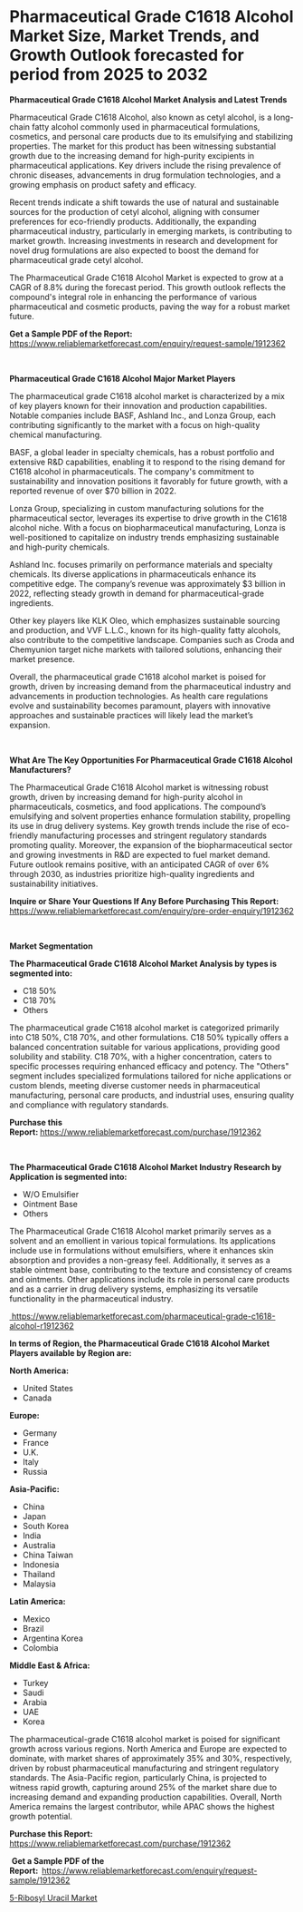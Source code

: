 <p><h1>Pharmaceutical Grade C1618 Alcohol Market Size, Market Trends, and Growth Outlook forecasted for period from 2025 to 2032</h1></p><p><strong>Pharmaceutical Grade C1618 Alcohol Market Analysis and Latest Trends</strong></p>
<p><p>Pharmaceutical Grade C1618 Alcohol, also known as cetyl alcohol, is a long-chain fatty alcohol commonly used in pharmaceutical formulations, cosmetics, and personal care products due to its emulsifying and stabilizing properties. The market for this product has been witnessing substantial growth due to the increasing demand for high-purity excipients in pharmaceutical applications. Key drivers include the rising prevalence of chronic diseases, advancements in drug formulation technologies, and a growing emphasis on product safety and efficacy.</p><p>Recent trends indicate a shift towards the use of natural and sustainable sources for the production of cetyl alcohol, aligning with consumer preferences for eco-friendly products. Additionally, the expanding pharmaceutical industry, particularly in emerging markets, is contributing to market growth. Increasing investments in research and development for novel drug formulations are also expected to boost the demand for pharmaceutical grade cetyl alcohol.</p><p>The Pharmaceutical Grade C1618 Alcohol Market is expected to grow at a CAGR of 8.8% during the forecast period. This growth outlook reflects the compound's integral role in enhancing the performance of various pharmaceutical and cosmetic products, paving the way for a robust market future.</p></p>
<p><strong>Get a Sample PDF of the Report:&nbsp;</strong> <a href="https://www.reliablemarketforecast.com/enquiry/request-sample/1912362?utm_campaign=2267&utm_medium=2&utm_source=Github&utm_content=ia&utm_term=04022025&utm_id=pharmaceutical-grade-c1618-alcohol">https://www.reliablemarketforecast.com/enquiry/request-sample/1912362</a></p>
<p>&nbsp;</p>
<p><strong>Pharmaceutical Grade C1618 Alcohol Major Market Players</strong></p>
<p><p>The pharmaceutical grade C1618 alcohol market is characterized by a mix of key players known for their innovation and production capabilities. Notable companies include BASF, Ashland Inc., and Lonza Group, each contributing significantly to the market with a focus on high-quality chemical manufacturing.</p><p>BASF, a global leader in specialty chemicals, has a robust portfolio and extensive R&D capabilities, enabling it to respond to the rising demand for C1618 alcohol in pharmaceuticals. The company's commitment to sustainability and innovation positions it favorably for future growth, with a reported revenue of over $70 billion in 2022.</p><p>Lonza Group, specializing in custom manufacturing solutions for the pharmaceutical sector, leverages its expertise to drive growth in the C1618 alcohol niche. With a focus on biopharmaceutical manufacturing, Lonza is well-positioned to capitalize on industry trends emphasizing sustainable and high-purity chemicals.</p><p>Ashland Inc. focuses primarily on performance materials and specialty chemicals. Its diverse applications in pharmaceuticals enhance its competitive edge. The company’s revenue was approximately $3 billion in 2022, reflecting steady growth in demand for pharmaceutical-grade ingredients.</p><p>Other key players like KLK Oleo, which emphasizes sustainable sourcing and production, and VVF L.L.C., known for its high-quality fatty alcohols, also contribute to the competitive landscape. Companies such as Croda and Chemyunion target niche markets with tailored solutions, enhancing their market presence. </p><p>Overall, the pharmaceutical grade C1618 alcohol market is poised for growth, driven by increasing demand from the pharmaceutical industry and advancements in production technologies. As health care regulations evolve and sustainability becomes paramount, players with innovative approaches and sustainable practices will likely lead the market’s expansion.</p></p>
<p>&nbsp;</p>
<p><strong>What Are The Key Opportunities For Pharmaceutical Grade C1618 Alcohol Manufacturers?</strong></p>
<p><p>The Pharmaceutical Grade C1618 Alcohol market is witnessing robust growth, driven by increasing demand for high-purity alcohol in pharmaceuticals, cosmetics, and food applications. The compound’s emulsifying and solvent properties enhance formulation stability, propelling its use in drug delivery systems. Key growth trends include the rise of eco-friendly manufacturing processes and stringent regulatory standards promoting quality. Moreover, the expansion of the biopharmaceutical sector and growing investments in R&D are expected to fuel market demand. Future outlook remains positive, with an anticipated CAGR of over 6% through 2030, as industries prioritize high-quality ingredients and sustainability initiatives.</p></p>
<p><strong>Inquire or Share Your Questions If Any Before Purchasing This Report:</strong> <a href="https://www.reliablemarketforecast.com/enquiry/pre-order-enquiry/1912362?utm_campaign=2267&utm_medium=2&utm_source=Github&utm_content=ia&utm_term=04022025&utm_id=pharmaceutical-grade-c1618-alcohol">https://www.reliablemarketforecast.com/enquiry/pre-order-enquiry/1912362</a></p>
<p>&nbsp;</p>
<p><strong>Market Segmentation</strong></p>
<p><strong>The Pharmaceutical Grade C1618 Alcohol Market Analysis by types is segmented into:</strong></p>
<p><ul><li>C18 50%</li><li>C18 70%</li><li>Others</li></ul></p>
<p><p>The pharmaceutical grade C1618 alcohol market is categorized primarily into C18 50%, C18 70%, and other formulations. C18 50% typically offers a balanced concentration suitable for various applications, providing good solubility and stability. C18 70%, with a higher concentration, caters to specific processes requiring enhanced efficacy and potency. The "Others" segment includes specialized formulations tailored for niche applications or custom blends, meeting diverse customer needs in pharmaceutical manufacturing, personal care products, and industrial uses, ensuring quality and compliance with regulatory standards.</p></p>
<p><strong>Purchase this Report:&nbsp;</strong><a href="https://www.reliablemarketforecast.com/purchase/1912362?utm_campaign=2267&utm_medium=2&utm_source=Github&utm_content=ia&utm_term=04022025&utm_id=pharmaceutical-grade-c1618-alcohol">https://www.reliablemarketforecast.com/purchase/1912362</a></p>
<p>&nbsp;</p>
<p><strong>The Pharmaceutical Grade C1618 Alcohol Market Industry Research by Application is segmented into:</strong></p>
<p><ul><li>W/O Emulsifier</li><li>Ointment Base</li><li>Others</li></ul></p>
<p><p>The Pharmaceutical Grade C1618 Alcohol market primarily serves as a solvent and an emollient in various topical formulations. Its applications include use in formulations without emulsifiers, where it enhances skin absorption and provides a non-greasy feel. Additionally, it serves as a stable ointment base, contributing to the texture and consistency of creams and ointments. Other applications include its role in personal care products and as a carrier in drug delivery systems, emphasizing its versatile functionality in the pharmaceutical industry.</p></p>
<p><a href="https://www.reliablemarketforecast.com/pharmaceutical-grade-c1618-alcohol-r1912362?utm_campaign=2267&utm_medium=2&utm_source=Github&utm_content=ia&utm_term=04022025&utm_id=pharmaceutical-grade-c1618-alcohol">&nbsp;https://www.reliablemarketforecast.com/pharmaceutical-grade-c1618-alcohol-r1912362</a></p>
<p><strong>In terms of Region, the Pharmaceutical Grade C1618 Alcohol Market Players available by Region are:</strong></p>
<p>
    <p> <strong> North America: </strong>
        <ul>
            <li>United States</li>
            <li>Canada</li>
        </ul>
        </p> 
    <p> <strong> Europe: </strong>
        <ul>
            <li>Germany</li>
            <li>France</li>
            <li>U.K.</li>
            <li>Italy</li>
            <li>Russia</li>
        </ul>
        </p> 
    <p> <strong> Asia-Pacific: </strong>
        <ul>
            <li>China</li>
            <li>Japan</li>
            <li>South Korea</li>
            <li>India</li>
            <li>Australia</li>
            <li>China Taiwan</li>
            <li>Indonesia</li>
            <li>Thailand</li>
            <li>Malaysia</li>
        </ul>
        </p> 
    <p> <strong> Latin America: </strong>
        <ul>
            <li>Mexico</li>
            <li>Brazil</li>
            <li>Argentina Korea</li>
            <li>Colombia</li>
        </ul>
        </p> 
    <p> <strong> Middle East & Africa: </strong>
        <ul>
            <li>Turkey</li>
            <li>Saudi</li>
            <li>Arabia</li>
            <li>UAE</li>
            <li>Korea</li>
        </ul>
    </p>
    </p>
<p><p>The pharmaceutical-grade C1618 alcohol market is poised for significant growth across various regions. North America and Europe are expected to dominate, with market shares of approximately 35% and 30%, respectively, driven by robust pharmaceutical manufacturing and stringent regulatory standards. The Asia-Pacific region, particularly China, is projected to witness rapid growth, capturing around 25% of the market share due to increasing demand and expanding production capabilities. Overall, North America remains the largest contributor, while APAC shows the highest growth potential.</p></p>
<p><strong>Purchase this Report: </strong><a href="https://www.reliablemarketforecast.com/purchase/1912362?utm_campaign=2267&utm_medium=2&utm_source=Github&utm_content=ia&utm_term=04022025&utm_id=pharmaceutical-grade-c1618-alcohol">https://www.reliablemarketforecast.com/purchase/1912362</a></p>
<p>&nbsp;<strong>Get a Sample PDF of the Report:&nbsp;&nbsp;</strong><a href="https://www.reliablemarketforecast.com/enquiry/request-sample/1912362?utm_campaign=2267&utm_medium=2&utm_source=Github&utm_content=ia&utm_term=04022025&utm_id=pharmaceutical-grade-c1618-alcohol">https://www.reliablemarketforecast.com/enquiry/request-sample/1912362</a></p>
<p><strong></strong></p>
<p><p><a href="https://github.com/klindsey95/Market-Research-Report-List-1/blob/main/5-ribosyl-uracil-market.md?utm_campaign=2267&utm_medium=2&utm_source=Github&utm_content=ia&utm_term=04022025&utm_id=pharmaceutical-grade-c1618-alcohol">5-Ribosyl Uracil Market</a></p></p>